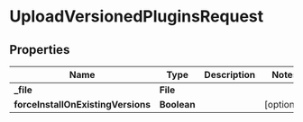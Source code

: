 

# UploadVersionedPluginsRequest


## Properties

| Name | Type | Description | Notes |
|------------ | ------------- | ------------- | -------------|
|**_file** | **File** |  |  |
|**forceInstallOnExistingVersions** | **Boolean** |  |  [optional] |



